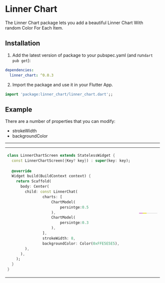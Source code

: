 

# Linner Chart

 The Linner Chart package lets you add a beautiful Linner Chart With random Color For Each Item.

## Installation 

1. Add the latest version of package to your pubspec.yaml (and run`dart pub get`):
```yaml
dependencies:
  linner_chart: ^0.0.3
```
2. Import the package and use it in your Flutter App.
```dart
import 'package:linner_chart/linner_chart.dart';;
```

## Example
There are a number of properties that you can modify:

 -  strokeWidth
 -  backgroundColor               


<hr>

<table>
<tr>
<td>

```dart
class LinnerChartScreen extends StatelessWidget {  
  const LinnerChartScreen({Key? key}) : super(key: key);  
  
  @override  
  Widget build(BuildContext context) {  
    return Scaffold(  
      body: Center(  
        child: const LinnerChat(  
                charts: [
                    ChartModel(
                        persintge:0.5
                    ),
                    ChartModel(
                        persintge:0.3
                    ),
                ],
                strokeWidth: 8,
                backgroundColor: Color(0xFFE5E5E5), 
        ),  
      ),  
    );  
  }  
}
```

</td>
<td>
<img  src="https://github.com/amotie/Flutter-Linner-Chart/blob/main/chartimage.jpeg?raw=true"  alt="">
</td>
</tr>
</table>

